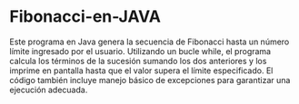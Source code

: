 # Fibonacci-en-JAVA

Este programa en Java genera la secuencia de Fibonacci hasta un número límite ingresado por el usuario. Utilizando un bucle while, el programa calcula los términos de la sucesión sumando los dos anteriores y los imprime en pantalla hasta que el valor supera el límite especificado. El código también incluye manejo básico de excepciones para garantizar una ejecución adecuada.
